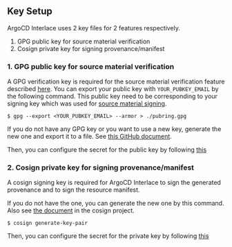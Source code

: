 ## Key Setup

ArgoCD Interlace uses 2 key files for 2 features respectively.

1. GPG public key for source material verification
2. Cosign private key for signing provenance/manifest

### 1. GPG public key for source material verification

A GPG verification key is required for the source material verification feature described [here](../README.md#additional-features).
You can export your public key with `YOUR_PUBKEY_EMAIL` by the following command.
This public key need to be corresponding to your signing key which was used for [source material signing](signing_source_material.md).

```
$ gpg --export <YOUR_PUBKEY_EMAIL> --armor > ./pubring.gpg
```

If you do not have any GPG key or you want to use a new key, generate the new one and export it to a file. See [this GitHub document](https://docs.github.com/en/free-pro-team@latest/github/authenticating-to-github/generating-a-new-gpg-key).


Then, you can configure the secret for the public key by following [this](../README.md#additional-features)

### 2. Cosign private key for signing provenance/manifest
A cosign signing key is required for ArgoCD Interlace to sign the generated provenance and to sign the resource manifest.

If you do not have the one, you can generate the new one by this command. Also see [the document](https://github.com/sigstore/cosign/blob/main/doc/cosign_generate-key-pair.md) in the cosign project.

```
$ cosign generate-key-pair
```

Then, you can configure the secret for the private key by following [this](../README.md#additional-features)
